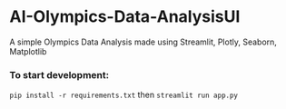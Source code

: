 # AI-Olympics-Data-AnalysisUI
A simple Olympics Data Analysis made using Streamlit, Plotly, Seaborn, Matplotlib

### To start development:
`
pip install -r requirements.txt
`
then
`
streamlit run app.py
`
